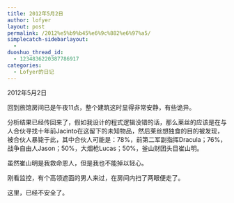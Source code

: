 ```yaml
---
title: 2012年5月2日
author: lofyer
layout: post
permalink: /2012%e5%b9%b45%e6%9c%882%e6%97%a5/
simplecatch-sidebarlayout:
  - 
duoshuo_thread_id:
  - 1234836220387786917
categories:
  - Lofyer的日记
---
```

2012年5月2日

回到旅馆房间已是午夜11点，整个建筑这时显得非常安静，有些诡异。

分析结果已经传回来了，假如我设计的程式逻辑没错的话，那么莱丝的应该是在与人合伙寻找十年前Jacinto在这留下的未知物品，然后莱丝想独食的目的被发现，被合伙人暴毙于此，其中合伙人可能是：78%，前第二军副指挥Dracula；76%，战争自由人Jason；50%，大烟枪Lucas；50%，釜山财团头目崔山明。

虽然崔山明是我救命恩人，但是我也不能掉以轻心。

刚看监控，有个高领遮面的男人来过，在房间内扫了两眼便走了。

这里，已经不安全了。